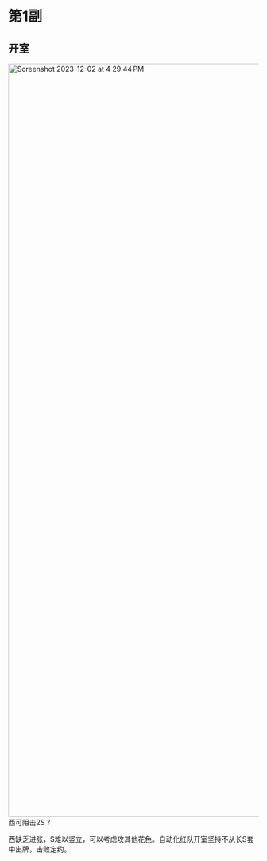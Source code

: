 # 第1副
## 开室
<img width="1512" alt="Screenshot 2023-12-02 at 4 29 44 PM" src="https://github.com/Veggente/bridge/assets/3957688/cbebde0b-53bf-4f34-be43-6711871e332c">
西可阻击2S？

西缺乏进张，S难以竖立，可以考虑攻其他花色。自动化红队开室坚持不从长S套中出牌，击败定约。

